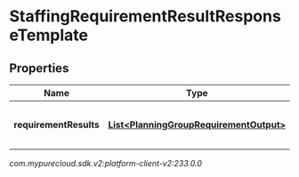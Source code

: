 # StaffingRequirementResultResponseTemplate


## Properties

| Name | Type | Description | Notes |
| ------------ | ------------- | ------------- | ------------- |
| **requirementResults** | [**List&lt;PlanningGroupRequirementOutput&gt;**](PlanningGroupRequirementOutput) | List of staffing requirement results |  |




_com.mypurecloud.sdk.v2:platform-client-v2:233.0.0_
